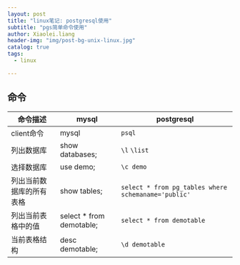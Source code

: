 ```yaml
---
layout: post
title: "linux笔记: postgresql使用"
subtitle: "pgs简单命令使用"
author: Xiaolei.liang
header-img: "img/post-bg-unix-linux.jpg"
catalog: true
tags:
  - linux

---
```


## 命令

| 命令描述                 | mysql                    | postgresql                                         |
| ------------------------ | ------------------------ | -------------------------------------------------- |
| client命令               | mysql                    | ``psql``                                              |
| 列出数据库               | show databases;          | ``\l``  ``\list``                                    |
| 选择数据库               | use demo;                | ``\c demo``                                          |
| 列出当前数据库的所有表格 | show tables;             | ``select * from pg_tables where schemaname='public'`` |
| 列出当前表格中的值       | select * from demotable; | ``select * from demotable``                          |
| 当前表格结构             | desc demotable;          | ``\d demotable``                                    |


